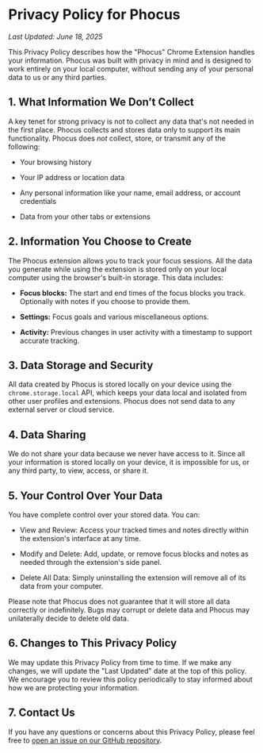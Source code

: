 # Privacy Policy for Phocus

*Last Updated: June 18, 2025*

This Privacy Policy describes how the "Phocus" Chrome Extension handles your information. Phocus was built with privacy in mind and is designed to work entirely on your local computer, without sending any of your personal data to us or any third parties.

## 1. What Information We Don’t Collect

A key tenet for strong privacy is not to collect any data that's not needed in the first place. Phocus collects and stores data only to support its main functionality. Phocus does *not* collect, store, or transmit any of the following:

* Your browsing history

* Your IP address or location data

* Any personal information like your name, email address, or account credentials

* Data from your other tabs or extensions

## 2. Information You Choose to Create

The Phocus extension allows you to track your focus sessions. All the data you generate while using the extension is stored only on your local computer using the browser's built-in storage. This data includes:

* **Focus blocks:** The start and end times of the focus blocks you track. Optionally with notes if you choose to provide them.

* **Settings:** Focus goals and various miscellaneous options.

* **Activity:** Previous changes in user activity with a timestamp to support accurate tracking.


## 3. Data Storage and Security

All data created by Phocus is stored locally on your device using the `chrome.storage.local` API, which keeps your data local and isolated from other user profiles and extensions. Phocus does not send data to any external server or cloud service.

## 4. Data Sharing

We do not share your data because we never have access to it. Since all your information is stored locally on your device, it is impossible for us, or any third party, to view, access, or share it.

## 5. Your Control Over Your Data

You have complete control over your stored data. You can:

* View and Review: Access your tracked times and notes directly within the extension's interface at any time.

* Modify and Delete: Add, update, or remove focus blocks and notes as needed through the extension's side panel.

* Delete All Data: Simply uninstalling the extension will remove all of its data from your computer.

Please note that Phocus does not guarantee that it will store all data correctly or indefinitely. Bugs may corrupt or delete data and Phocus may unilaterally decide to delete old data.

## 6. Changes to This Privacy Policy

We may update this Privacy Policy from time to time. If we make any changes, we will update the "Last Updated" date at the top of this policy. We encourage you to review this policy periodically to stay informed about how we are protecting your information.

## 7. Contact Us

If you have any questions or concerns about this Privacy Policy, please feel free to [open an issue on our GitHub repository](https://github.com/sekruse/phocus/issues).
